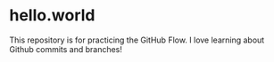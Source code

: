 # hello.world
This repository is for practicing the GitHub Flow. 
I love learning about Github commits and branches!
